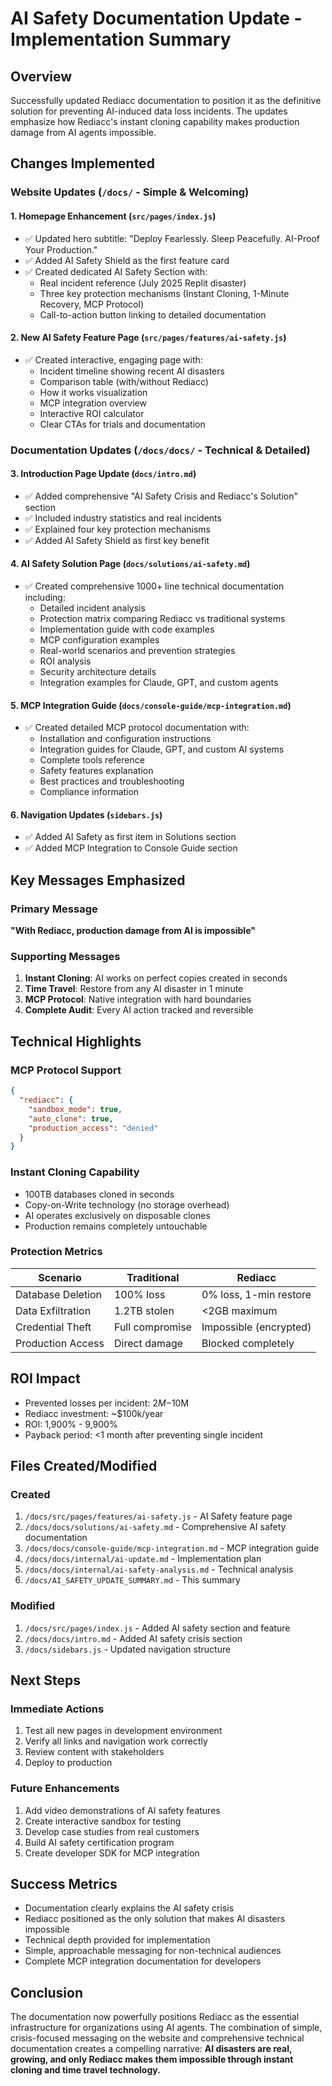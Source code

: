 # AI Safety Documentation Update - Implementation Summary

## Overview
Successfully updated Rediacc documentation to position it as the definitive solution for preventing AI-induced data loss incidents. The updates emphasize how Rediacc's instant cloning capability makes production damage from AI agents impossible.

## Changes Implemented

### Website Updates (`/docs/` - Simple & Welcoming)

#### 1. Homepage Enhancement (`src/pages/index.js`)
- ✅ Updated hero subtitle: "Deploy Fearlessly. Sleep Peacefully. AI-Proof Your Production."
- ✅ Added AI Safety Shield as the first feature card
- ✅ Created dedicated AI Safety Section with:
  - Real incident reference (July 2025 Replit disaster)
  - Three key protection mechanisms (Instant Cloning, 1-Minute Recovery, MCP Protocol)
  - Call-to-action button linking to detailed documentation

#### 2. New AI Safety Feature Page (`src/pages/features/ai-safety.js`)
- ✅ Created interactive, engaging page with:
  - Incident timeline showing recent AI disasters
  - Comparison table (with/without Rediacc)
  - How it works visualization
  - MCP integration overview
  - Interactive ROI calculator
  - Clear CTAs for trials and documentation

### Documentation Updates (`/docs/docs/` - Technical & Detailed)

#### 3. Introduction Page Update (`docs/intro.md`)
- ✅ Added comprehensive "AI Safety Crisis and Rediacc's Solution" section
- ✅ Included industry statistics and real incidents
- ✅ Explained four key protection mechanisms
- ✅ Added AI Safety Shield as first key benefit

#### 4. AI Safety Solution Page (`docs/solutions/ai-safety.md`)
- ✅ Created comprehensive 1000+ line technical documentation including:
  - Detailed incident analysis
  - Protection matrix comparing Rediacc vs traditional systems
  - Implementation guide with code examples
  - MCP configuration examples
  - Real-world scenarios and prevention strategies
  - ROI analysis
  - Security architecture details
  - Integration examples for Claude, GPT, and custom agents

#### 5. MCP Integration Guide (`docs/console-guide/mcp-integration.md`)
- ✅ Created detailed MCP protocol documentation with:
  - Installation and configuration instructions
  - Integration guides for Claude, GPT, and custom AI systems
  - Complete tools reference
  - Safety features explanation
  - Best practices and troubleshooting
  - Compliance information

#### 6. Navigation Updates (`sidebars.js`)
- ✅ Added AI Safety as first item in Solutions section
- ✅ Added MCP Integration to Console Guide section

## Key Messages Emphasized

### Primary Message
**"With Rediacc, production damage from AI is impossible"**

### Supporting Messages
1. **Instant Cloning**: AI works on perfect copies created in seconds
2. **Time Travel**: Restore from any AI disaster in 1 minute
3. **MCP Protocol**: Native integration with hard boundaries
4. **Complete Audit**: Every AI action tracked and reversible

## Technical Highlights

### MCP Protocol Support
```json
{
  "rediacc": {
    "sandbox_mode": true,
    "auto_clone": true,
    "production_access": "denied"
  }
}
```

### Instant Cloning Capability
- 100TB databases cloned in seconds
- Copy-on-Write technology (no storage overhead)
- AI operates exclusively on disposable clones
- Production remains completely untouchable

### Protection Metrics
| Scenario | Traditional | Rediacc |
|----------|------------|---------|
| Database Deletion | 100% loss | 0% loss, 1-min restore |
| Data Exfiltration | 1.2TB stolen | <2GB maximum |
| Credential Theft | Full compromise | Impossible (encrypted) |
| Production Access | Direct damage | Blocked completely |

## ROI Impact
- Prevented losses per incident: $2M-$10M
- Rediacc investment: ~$100k/year
- ROI: 1,900% - 9,900%
- Payback period: <1 month after preventing single incident

## Files Created/Modified

### Created
1. `/docs/src/pages/features/ai-safety.js` - AI Safety feature page
2. `/docs/docs/solutions/ai-safety.md` - Comprehensive AI safety documentation
3. `/docs/docs/console-guide/mcp-integration.md` - MCP integration guide
4. `/docs/docs/internal/ai-update.md` - Implementation plan
5. `/docs/docs/internal/ai-safety-analysis.md` - Technical analysis
6. `/docs/AI_SAFETY_UPDATE_SUMMARY.md` - This summary

### Modified
1. `/docs/src/pages/index.js` - Added AI safety section and feature
2. `/docs/docs/intro.md` - Added AI safety crisis section
3. `/docs/sidebars.js` - Updated navigation structure

## Next Steps

### Immediate Actions
1. Test all new pages in development environment
2. Verify all links and navigation work correctly
3. Review content with stakeholders
4. Deploy to production

### Future Enhancements
1. Add video demonstrations of AI safety features
2. Create interactive sandbox for testing
3. Develop case studies from real customers
4. Build AI safety certification program
5. Create developer SDK for MCP integration

## Success Metrics
- Documentation clearly explains the AI safety crisis
- Rediacc positioned as the only solution that makes AI disasters impossible
- Technical depth provided for implementation
- Simple, approachable messaging for non-technical audiences
- Complete MCP integration documentation for developers

## Conclusion
The documentation now powerfully positions Rediacc as the essential infrastructure for organizations using AI agents. The combination of simple, crisis-focused messaging on the website and comprehensive technical documentation creates a compelling narrative: **AI disasters are real, growing, and only Rediacc makes them impossible through instant cloning and time travel technology.**